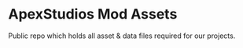 # ApexStudios Mod Assets

Public repo which holds all asset & data files required for our projects.
